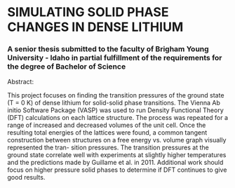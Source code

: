 # SIMULATING SOLID PHASE CHANGES IN DENSE LITHIUM 
### A senior thesis submitted to the faculty of Brigham Young University - Idaho in partial fulfillment of the requirements for the degree of Bachelor of Science

Abstract:

This project focuses on finding the transition pressures of the ground state (T
= 0 K) of dense lithium for solid-solid phase transitions. The Vienna Ab initio
Software Package (VASP) was used to run Density Functional Theory (DFT)
calculations on each lattice structure. The process was repeated for a range
of increased and decreased volumes of the unit cell. Once the resulting total
energies of the lattices were found, a common tangent construction between
structures on a free energy vs. volume graph visually represented the tran-
sition pressures. The transition pressures at the ground state correlate well
with experiments at slightly higher temperatures and the predictions made by
Guillame et al. in 2011. Additional work should focus on higher pressure solid
phases to determine if DFT continues to give good results.
